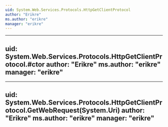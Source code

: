 ```yaml
---
uid: System.Web.Services.Protocols.HttpGetClientProtocol
author: "Erikre"
ms.author: "erikre"
manager: "erikre"
---
```


---
uid: System.Web.Services.Protocols.HttpGetClientProtocol.#ctor
author: "Erikre"
ms.author: "erikre"
manager: "erikre"
---

---
uid: System.Web.Services.Protocols.HttpGetClientProtocol.GetWebRequest(System.Uri)
author: "Erikre"
ms.author: "erikre"
manager: "erikre"
---
